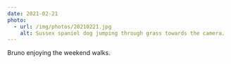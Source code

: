 ```yaml
---
date: 2021-02-21
photo:
  - url: /img/photos/20210221.jpg
    alt: Sussex spaniel dog jumping through grass towards the camera.
---
```


Bruno enjoying the weekend walks.

